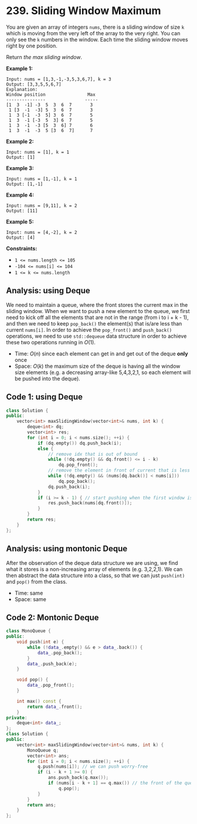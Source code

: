 # 239. Sliding Window Maximum

You are given an array of integers `nums`, there is a sliding window of size `k` which is moving from the very left of the array to the very right. You can only see the `k` numbers in the window. Each time the sliding window moves right by one position.

Return *the max sliding window*.

 

**Example 1:**

```
Input: nums = [1,3,-1,-3,5,3,6,7], k = 3
Output: [3,3,5,5,6,7]
Explanation: 
Window position                Max
---------------               -----
[1  3  -1] -3  5  3  6  7       3
 1 [3  -1  -3] 5  3  6  7       3
 1  3 [-1  -3  5] 3  6  7       5
 1  3  -1 [-3  5  3] 6  7       5
 1  3  -1  -3 [5  3  6] 7       6
 1  3  -1  -3  5 [3  6  7]      7
```

**Example 2:**

```
Input: nums = [1], k = 1
Output: [1]
```

**Example 3:**

```
Input: nums = [1,-1], k = 1
Output: [1,-1]
```

**Example 4:**

```
Input: nums = [9,11], k = 2
Output: [11]
```

**Example 5:**

```
Input: nums = [4,-2], k = 2
Output: [4]
```

 

**Constraints:**

- `1 <= nums.length <= 105`
- `-104 <= nums[i] <= 104`
- `1 <= k <= nums.length`

## Analysis: using Deque

We need to maintain a queue, where the front stores the current max in the sliding window. When we want to push a new element to the queue, we first need to kick off all the elements that are not in the range (from i to i + k - 1), and then we need to keep `pop_back()` the element(s) that is/are less than current `nums[i]`. In order to achieve the `pop_front()` and `push_back()` operations, we need to use `std::dequeue` data structure in order to achieve these two operations running in $O(1)$.

* Time: $O(n)$ since each element can get in and get out of the deque **only** once
* Space: $O(k)$ the maximum size of the deque is having all the window size elements (e.g. a decreasing array-like 5,4,3,2,1, so each element will be pushed into the deque).

## Code 1: using Deque

```c++
class Solution {
public:
    vector<int> maxSlidingWindow(vector<int>& nums, int k) {
        deque<int> dq;
        vector<int> res;
        for (int i = 0; i < nums.size(); ++i) {
            if (dq.empty()) dq.push_back(i);
            else {
                // remove idx that is out of bound
                while (!dq.empty() && dq.front() <= i - k)
                    dq.pop_front();
                // remove the element in front of current that is less than current
                while (!dq.empty() && (nums[dq.back()] < nums[i]))
                    dq.pop_back();
                dq.push_back(i);
            }
            if (i >= k - 1) { // start pushing when the first window is of size k
                res.push_back(nums[dq.front()]);
            }
        }
        return res;
    }
};
```

## Analysis: using montonic Deque

After the observation of the deque data structure we are using, we find what it stores is a non-increasing array of elements (e.g. 3,2,2,1). We can then abstract the data structure into a class, so that we can just `push(int)` and `pop()` from the class.

* Time: same
* Space: same

## Code 2: Montonic Deque

```c++
class MonoQueue {
public:
    void push(int e) {
        while (!data_.empty() && e > data_.back()) {
            data_.pop_back();
        }
        data_.push_back(e);
    }

    void pop() { 
        data_.pop_front(); 
    }

    int max() const { 
        return data_.front(); 
    }
private:
    deque<int> data_;
};
class Solution {
public:
    vector<int> maxSlidingWindow(vector<int>& nums, int k) {
        MonoQueue q;
        vector<int> ans;
        for (int i = 0; i < nums.size(); ++i) {
            q.push(nums[i]); // we can push worry-free
            if (i - k + 1 >= 0) {
                ans.push_back(q.max());
                if (nums[i - k + 1] == q.max()) // the front of the queue is the greatest element (duplicate is fine)
                    q.pop();
            }
        }
        return ans;
    }
};
```